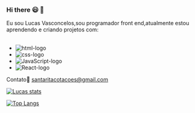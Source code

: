 ### Hi there :smiley: :pencil:

Eu sou Lucas Vasconcelos,sou programador front end,atualmente estou aprendendo e criando projetos com:
<br>
<br>
- <img src="https://img.shields.io/badge/HTML5-E34F26?style=for-the-badge&logo=html5&logoColor=white" alt="html-logo">

- <img src="https://img.shields.io/badge/CSS3-1572B6?style=for-the-badge&logo=css3&logoColor=white" alt="css-logo">

- <img src="https://img.shields.io/badge/JavaScript-323330?style=for-the-badge&logo=javascript&logoColor=F7DF1E" alt="JavaScript-logo">

- <img src="https://img.shields.io/badge/React-20232A?style=for-the-badge&logo=react&logoColor=61DAFB" alt="React-logo">

Contato:email: <a>santaritacotacoes@gmail.com<a>
  
  [![Lucas stats](https://github-readme-stats.vercel.app/api?username=Lucasvasconcelos25)](https://github.com/anuraghazra/github-readme-stats)
  
  [![Top Langs](https://github-readme-stats.vercel.app/api/top-langs/?username=Lucasvasconcelos25)](https://github.com/anuraghazra/github-readme-stats)




